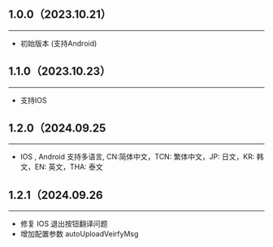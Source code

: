 ## 1.0.0（2023.10.21）
---
- 初始版本 (支持Android)

## 1.1.0（2023.10.23）
---
- 支持IOS

## 1.2.0（2024.09.25
---
- IOS , Android 支持多语言, CN:简体中文，TCN: 繁体中文，JP: 日文，KR: 韩文，EN: 英文，THA: 泰文

## 1.2.1（2024.09.26
---
- 修复 IOS 退出按钮翻译问题
- 增加配置参数 autoUploadVeirfyMsg
